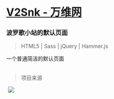 # [V2Snk - 万维网](https://v2snk.top)

### 波罗歌小站的默认页面
>HTML5 | Sass | jQuery | Hammer.js

一个普通简洁的默认页面
<br>
<br>

> 项目来源

<a class="github-badge" target="_blank" href="https://github.com/BuckyMaler/global" style="margin-inline:5px"><img src="https://img.shields.io/badge/Theme-Global-blue?style=flat"></a>



